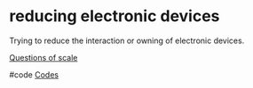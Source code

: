 # reducing electronic devices
Trying to reduce the interaction or owning of electronic devices.

[Questions of scale](output/themes/Questions%20of%20scale.md)

#code [Codes](output/codes/Codes.md)